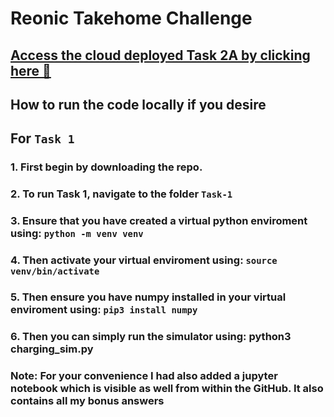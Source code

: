 # Reonic Takehome Challenge
## [Access the cloud deployed Task 2A by clicking here 🛜](https://reonic-simulation-dashboard.onrender.com/)

## How to run the code locally if you desire

## For `Task 1 `

### 1. First begin by downloading the repo.

### 2. To run Task 1, navigate to the folder `Task-1`

### 3. Ensure that you have created a virtual python enviroment using: `python -m venv venv`

### 4. Then activate your virtual enviroment using: `source venv/bin/activate`

### 5. Then ensure you have numpy installed in your virtual enviroment using: `pip3 install numpy`

### 6. Then you can simply run the simulator using: python3 charging_sim.py

### Note: For your convenience I had also added a jupyter notebook which is visible as well from within the GitHub. It also contains all my bonus answers
